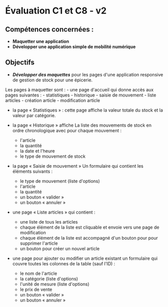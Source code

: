# Évaluation C1 et C8 - v2

## Compétences concernées :

- **Maquetter une application**
- **Développer une application simple de mobilité numérique**

## Objectifs

- **_Développer des maquettes_** pour les pages d'une application responsive de gestion
  de stock pour une épicerie.

Les pages à maquetter sont :
	- une page d'accueil qui donne accès aux pages suivantes :
        - statistiques
        - historique
        - saisie de mouvement
        - liste articles
        - création article
        - modification article

   - la page « Statistiques » :
        cette page affiche la valeur totale du stock et la valeur par
        catégorie.

   - la page « Historique » affiche
        La liste des mouvements de stock en ordre chronologique avec pour chaque mouvement :
      	- l'article
        - la quantité
        - la date et l'heure
        - le type de mouvement de stock

   - la page « Saisie de mouvement »
        Un formulaire qui contient les éléments suivants :
        - le type de mouvement (liste d'options)
        - l'article
        - la quantité
        - un bouton « valider »
        - un bouton « annuler »

   - une page « Liste articles » qui contient :
        - une liste de tous les articles
        - chaque élément de la liste est cliquable et envoie vers une page
          de modification
        - chaque élément de la liste est accompagné d'un bouton pour
          pour supprimer l'article
        - un bouton pour créer un nouvel article

   - une page pour ajouter ou modifier un article existant
     un formulaire qui couvre toutes les colonnes de la table (sauf l'ID) :
       - le nom de l'article
        - la catégorie (liste d'options)
        - l'unité de mesure (liste d'options)
        - le prix de vente
        - un bouton « valider »
        - un bouton « annuler »
          

